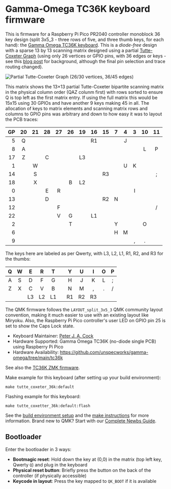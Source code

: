 # Gamma-Omega TC36K keyboard firmware

This is firmware for a Raspberry Pi Pico PR2040 controller monoblock 36 key design
(split 3x5_3 - three rows of five, and three thumb keys, for each hand): the
[Gamma Omega TC36K keyboard](https://github.com/unspecworks/gamma-omega/tree/main/tc36k).
This is a *diode-free* design with a sparse 13 by 13 scanning matrix designed using a
partial [Tutte-Coxeter Graph](https://en.wikipedia.org/wiki/Tutte%E2%80%93Coxeter_graph)
(using only 26 vertices or GPIO pins, with 36 edges or keys - see this
[blog post](https://astrobeano.blogspot.com/2025/05/ergo-mech-keyboard-wiring-using-tutte-coxeter-graph.html)
for background, although the final pin selection and trace routing changed).

![Partial Tutte-Coxeter Graph (26/30 vertices, 36/45 edges)](https://blogger.googleusercontent.com/img/b/R29vZ2xl/AVvXsEhvS5QfAl7YotptMtpu0nG8XOHOsqG2vocUFF2sRgrn_QwAcUQNhDkctHt_42rQor3Bb5tbAW6FiOsYqv2craP086HMTuAqWk9U0A4yOeEsQkhyphenhyphenUxoayJWf5e-N3_Jg1TC1p9YAiVPTK02pEVCUu3hl72REIk5BAjXgZGoF7T-NWQ28iRirwFs6yzFzAe0/w200-h194/Screenshot%202025-05-28%20at%2014.59.35.png)

This matrix shows the 13×13 partial Tutte-Coxeter bipartite scanning matrix
in the physical column order (QAZ colunm first) with rows sorted to ensure Q
is top left as the first matrix entry. If using the full matrix this would
be 15x15 using 30 GPIOs and have another 9 keys making 45 in all.
The allocation of keys to matrix elements and scanning matrix rows and columns
to GPIO pins was arbitrary and down to how easy it was to layout the PCB traces:

| GP | 20 | 21 | 28 | 27 | 26 | 19 | 16 | 15 | 7 | 4 | 3 | 10 | 11 |
|---:|:--:|:--:|:--:|:--:|:--:|:--:|:--:|:--:|:-:|:-:|:-:|:--:|:--:|
| 5  | Q  |    |    |    |    |    | R1 |    |   | J |   |    |    |
| 8  | A  |    |    |    |    |    |    |    |   |   |   | L  | P  |
| 17 | Z  |    | C  |    |    | L3 |    |    |   |   |   |    |    |
| 1  |    | W  |    |    |    |    |    |    |   | U | K |    |    |
| 14 |    | S  |    |    |    |    |    | R3 |   |   |   |    | ;  |
| 18 |    | X  |    |    | B  | L2 |    |    |   |   |   |    |    |
| 0  |    |    | E  | R  |    |    |    |    |   |   | I |    |    |
| 13 |    |    | D  |    |    |    |    | R2 | N |   |   |    |    |
| 12 |    |    |    | F  |    |    |    |    |   |   |   |    | /  |
| 22 |    |    |    | V  | G  |    | L1 |    |   |   |   |    |    |
| 2  |    |    |    |    | T  |    |    |    | Y |   |   | O  |    |
| 6  |    |    |    |    |    |    |    |    | H | M |   |    |    |
| 9  |    |    |    |    |    |    |    |    |   |   | , | .  |    |

The keys here are labeled as per Qwerty, with L3, L2, L1, R1, R2, and R3 for the thumbs:

| Q | W |  E |  R |  T |   |  Y |  U |  I | O | P |
|:-:|:-:|:--:|:--:|:--:|:-:|:--:|:--:|:--:|:-:|:-:|
| A | S |  D |  F |  G |   |  H |  J |  K | L | ; |
| Z | X |  C |  V |  B |   |  N |  M |  , | . | / |
|   |   | L3 | L2 | L1 |   | R1 | R2 | R3 |   |   |

The QMK firmware follows the `LAYOUT_split_3x5_3` QMK community layout convention, making
it much easier to use with an existing layout like Miryoku. Also, the Raspberry Pi Pico
controller's user LED on GPIO pin 25 is set to show the Caps Lock state.

* Keyboard Maintainer: [Peter J. A. Cock](https://github.com/peterjc)
* Hardware Supported: Gamma Omega TC36K (no-diode single PCB) using Raspberry Pi Pico
* Hardware Availability: https://github.com/unspecworks/gamma-omega/tree/main/tc36k

See also the [TC36K ZMK firmware](https://github.com/peterjc/zmk-keyboard-graph-theory/tree/main/boards/shields/tc36k).

Make example for this keyboard (after setting up your build environment):

    make tutte_coxeter_36k:default

Flashing example for this keyboard:

    make tutte_coxetter_36k:default:flash

See the [build environment setup](https://docs.qmk.fm/#/getting_started_build_tools) and the [make instructions](https://docs.qmk.fm/#/getting_started_make_guide) for more information. Brand new to QMK? Start with our [Complete Newbs Guide](https://docs.qmk.fm/#/newbs).

## Bootloader

Enter the bootloader in 3 ways:

* **Bootmagic reset**: Hold down the key at (0,0) in the matrix (top left key, Qwerty `Q`) and plug in the keyboard
* **Physical reset button**: Briefly press the button on the back of the controller (if physically accessible)
* **Keycode in layout**: Press the key mapped to `QK_BOOT` if it is available

